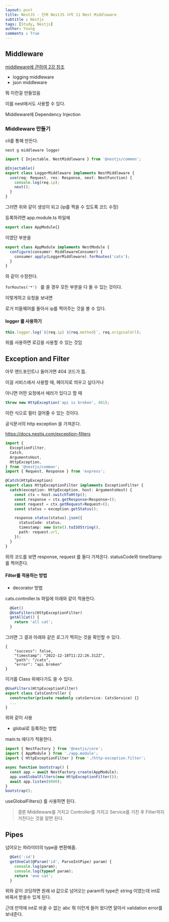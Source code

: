 ```yaml
---
layout: post
title: NestJS - 진짜 NestJS 시작 11 Nest Middleware
subtitle : Nestjs
tags: [Study, Nestjs]
author: Young
comments : True
---
```


## Middleware

[middleware에 관하여 2강 참조](https://navskh.github.io/2022/12/11/02.-Express-%EA%B8%B0%EB%B3%B8%EC%9B%90%EB%A6%AC.html)

- logging middleware
- json middleware

뭐 이런걸 만들었음

이를 nest에서도 사용할 수 있다.

Middleware에 Dependency Injection

### Middleware 만들기

cli를 통해 만든다.

```
nest g middleware logger
```

```ts
import { Injectable, NestMiddleware } from '@nestjs/common';

@Injectable()
export class LoggerMiddleware implements NestMiddleware {
  use(req: Request, res: Response, next: NextFunction) {
    console.log(req.ip);
    next();
  }
}
```

그러면 위와 같이 생성이 되고 (ip를 찍을 수 있도록 코드 수정)


등록하려면 
app.module.ts 파일에

```ts
export class AppModule{}
```
이였던 부분을

```ts
export class AppModule implements NestModule {
  configure(consumer: MiddlewareConsumer) {
    consumer.apply(LoggerMiddleware).forRoutes('cats');
  }
}
```
와 같이 수정한다.

```forRoutes('*') ``` 를 쓸 경우 모든 부분을 다 돌 수 있는 것이다.

이렇게하고 요청을 보내면

로거 미들웨어를 돌아서 ip를 찍어주는 것을 볼 수 있다.


#### logger 를 사용하기

```ts
this.logger.log(`${req.ip} ${req.method}`, req.originalUrl);
```
위를 사용하면 로깅을 사용할 수 있는 것임



## Exception and Filter

아무 엔드포인트나 들어가면 404 코드가 뜸.

이걸 서비스에서 사용할 때, 페이지로 띄우고 싶다거나

아니면 어떤 요청에서 에러가 있다고 할 때

```js
throw new HttpException('api is broken', 401);
```

이런 식으로 필터 걸어줄 수 있는 것이다.

공식문서의 http exception 을 가져온다.

https://docs.nestjs.com/exception-filters


```ts
import {
  ExceptionFilter,
  Catch,
  ArgumentsHost,
  HttpException,
} from '@nestjs/common';
import { Request, Response } from 'express';

@Catch(HttpException)
export class HttpExceptionFilter implements ExceptionFilter {
  catch(exception: HttpException, host: ArgumentsHost) {
    const ctx = host.switchToHttp();
    const response = ctx.getResponse<Response>();
    const request = ctx.getRequest<Request>();
    const status = exception.getStatus();

    response.status(status).json({
      statusCode: status,
      timestamp: new Date().toISOString(),
      path: request.url,
    });
  }
}
```

위의 코드를 보면
response, request 를 둘다 가져온다.
statusCode와 timeStamp를 찍어준다.

#### Filter를 적용하는 방법

- decorator 방법

cats.controller.ts 파일에 아래와 같이 적용한다.
```ts
  @Get()
  @UseFilters(HttpExceptionFilter)
  getAllCat() {
    return 'all cat';
  }
```

그러면 그 결과 아래와 같은 로그가 찍히는 것을 확인할 수 있다.
```
{
    "success": false,
    "timestamp": "2022-12-18T11:22:26.312Z",
    "path": "/cats",
    "error": "api broken"
}
```

이거를 Class 위에다가도 쓸 수 있다.
```ts
@UseFilters(HttpExceptionFilter)
export class CatsController {
  constructor(private readonly catsService: CatsService) {}
  ...
}
```
위와 같이 사용

- global로 등록하는 방법

main.ts 에다가 적용한다.

```ts
import { NestFactory } from '@nestjs/core';
import { AppModule } from './app.module';
import { HttpExceptionFilter } from './http-exception.filter';

async function bootstrap() {
  const app = await NestFactory.create(AppModule);
  app.useGlobalFilters(new HttpExceptionFilter());
  await app.listen(8000);
}
bootstrap();
```

useGlobalFilters() 를 사용하면 된다.


> 결론
Middleware를 거치고
Controller를 거치고
Service를 거친 후
Filter까지 거친다는 것을 알면 된다.


## Pipes

넘어오는 파라미터의 type을 변환해줌.

```ts
  @Get(':id')
  getOneCat(@Param('id', ParseIntPipe) param) {
    console.log(param);
    console.log(typeof param);
    return 'one cat';
  }
```
위와 같이 코딩하면 원래 id 값으로 넘어오는 param의 type은
string 이였는데 int로 바꿔서 받을수 있게 된다.

근데 만약에 int로 바꿀 수 없는 abc 뭐 이런게 들어 왔다면
알아서 validation error를 보내준다.


